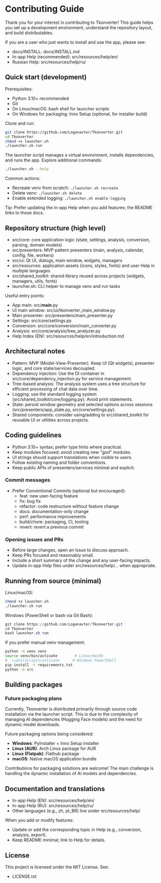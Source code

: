 # Contributing Guide

Thank you for your interest in contributing to Tkonverter! This guide helps you set up a development environment, understand the repository layout, and build distributables.

If you are a user who just wants to install and use the app, please see:
- docs/INSTALL: docs/INSTALL.md
- In-app Help (recommended): src/resources/help/en/
- Russian Help: src/resources/help/ru/

## Quick start (development)

Prerequisites:
- Python 3.10+ recommended
- Git
- On Linux/macOS: bash shell for launcher scripts
- On Windows for packaging: Inno Setup (optional, for installer build)

Clone and run:
```bash
git clone https://github.com/Loganavter/Tkonverter.git
cd Tkonverter
chmod +x launcher.sh
./launcher.sh run
```

The launcher script manages a virtual environment, installs dependencies, and runs the app. Explore additional commands:
```bash
./launcher.sh --help
```
Common actions:
- Recreate venv from scratch: `./launcher.sh recreate`
- Delete venv: `./launcher.sh delete`
- Enable extended logging: `./launcher.sh enable-logging`

Tip: Prefer updating the in-app Help when you add features; the README links to those docs.

## Repository structure (high level)

- src/core: core application logic (state, settings, analysis, conversion, parsing, domain models)
- src/presenters: MVP pattern presenters (main, analysis, calendar, config, file, workers)
- src/ui: Qt UI, dialogs, main window, widgets, managers
- src/resources: application assets (icons, styles, fonts) and user Help in multiple languages
- src/shared_toolkit: shared library reused across projects (widgets, managers, utils, fonts)
- launcher.sh: CLI helper to manage venv and run tasks

Useful entry points:
- App main: src/__main__.py
- UI main window: src/ui/tkonverter_main_window.py
- Main presenter: src/presenters/main_presenter.py
- Settings: src/core/settings.py
- Conversion: src/core/conversion/main_converter.py
- Analysis: src/core/analysis/tree_analyzer.py
- Help Index (EN): src/resources/help/en/introduction.md

## Architectural notes

- Pattern: MVP (Model-View-Presenter). Keep UI (Qt widgets), presenter logic, and core state/services decoupled.
- Dependency injection: Use the DI container in src/core/dependency_injection.py for service management.
- Tree-based analysis: The analysis system uses a tree structure for efficient processing of chat data over time.
- Logging: use the standard logging system (src/shared_toolkit/core/logging.py). Avoid print statements.
- State: persist window geometry and selected options across sessions (src/presenters/app_state.py, src/core/settings.py).
- Shared components: consider using/adding to src/shared_toolkit for reusable UI or utilities across projects.

## Coding guidelines

- Python 3.10+ syntax; prefer type hints where practical.
- Keep modules focused; avoid creating new "god" modules.
- UI strings should support translations when visible to users.
- Follow existing naming and folder conventions.
- Keep public APIs of presenters/services minimal and explicit.

### Commit messages

- Prefer Conventional Commits (optional but encouraged):
  - feat: new user-facing feature
  - fix: bug fix
  - refactor: code restructure without feature change
  - docs: documentation-only change
  - perf: performance improvements
  - build/chore: packaging, CI, tooling
  - revert: revert a previous commit

### Opening issues and PRs

- Before large changes, open an Issue to discuss approach.
- Keep PRs focused and reasonably small.
- Include a short summary of the change and any user-facing impacts.
- Update in-app Help files under src/resources/help/... when appropriate.

## Running from source (minimal)

Linux/macOS:
```bash
chmod +x launcher.sh
./launcher.sh run
```

Windows (PowerShell or bash via Git Bash):
```powershell
git clone https://github.com/Loganavter/Tkonverter.git
cd Tkonverter
bash launcher.sh run
```

If you prefer manual venv management:
```bash
python -m venv venv
source venv/bin/activate        # Linux/macOS
# .\venv\Scripts\activate      # Windows PowerShell
pip install -r requirements.txt
python -m src
```

## Building packages

### Future packaging plans

Currently, Tkonverter is distributed primarily through source code installation via the launcher script. This is due to the complexity of managing AI dependencies (Hugging Face models) and the need for dynamic model downloads.

Future packaging options being considered:
- **Windows**: PyInstaller + Inno Setup installer
- **Linux (AUR)**: Arch Linux package for AUR
- **Linux (Flatpak)**: Flathub package
- **macOS**: Native macOS application bundle

Contributions for packaging solutions are welcome! The main challenge is handling the dynamic installation of AI models and dependencies.

## Documentation and translations

- In-app Help (EN): src/resources/help/en/
- In-app Help (RU): src/resources/help/ru/
- Other languages (e.g., zh, pt_BR) live under src/resources/help/

When you add or modify features:
- Update or add the corresponding topic in Help (e.g., conversion, analysis, export).
- Keep README minimal; link to Help for details.

## License

This project is licensed under the MIT License. See:
- LICENSE.txt
